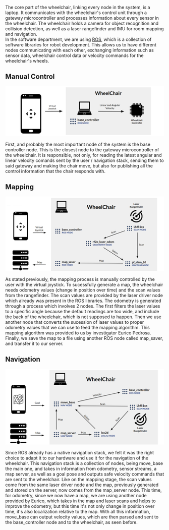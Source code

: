 The core part of the wheelchair, linking every node in the system, is a laptop. It communicates with the wheelchair's control unit through a gateway microcontroller and processes information about every sensor in the wheelchair.
The wheelchair holds a camera for object recognition and collision detection, as well as a laser rangefinder and IMU for room mapping and navigation.  
In the software department, we are using [ROS](http://www.ros.org), which is a collection of software libraries for robot development. This allows us to have different nodes communicating with each other, exchanging information such as sensor data, wheelchair control data or velocity commands for the wheelchair's wheels.

## Manual Control

![manual](../img/manual.png)

First, and probably the most important node of the system is the base controller node. This is the closest node to the gateway microcontroller of the wheelchair. It is responsible, not only, for reading the latest angular and linear velocity comands sent by the user / navigation stack, sending them to said gateway and making the chair move, but also for publishing all the control information that the chair responds with.

## Mapping

![manual](../img/mapping.png)

As stated previously, the mapping process is manually controlled by the user with the virtual joystick. To sucessfully generate a map, the wheelchair needs odometry values (change in position over time) and the scan values from the rangefinder. The scan values are provided by the laser driver node which already was present in the ROS libraries. The odometry is generated through a process which involves 2 nodes. The first filters the laser values to a specific angle because the default readings are too wide, and include the back of the wheelchair, which is not supposed to happen. Then we use another node that converts the sucession of laser values to proper odometry values that we can use to feed the mapping algorithm. This mapping algorithm was provided to us by investigator Eurico Pedrosa. Finally, we save the map to a file using another ROS node called map_saver, and transfer it to our server.

## Navigation

![manual](../img/navigation2.png)

Since ROS already has a native navigation stack, we felt it was the right choice to adapt it to our hardware and use it for the navigation of the wheelchair. This navigation stack is a collection of nodes, being move_base the main one, and takes in information from odometry, sensor streams, a map server, as well as a goal pose and outputs safe velocity commands that are sent to the wheelchair. Like on the mapping stage, the scan values come from the same laser driver node and the map, previously generated and stored on the server, now comes from the map_server node. This time, for odometry, since we now have a map, we are using another node provided by Eurico, which takes in the map and laser scans and helps to improve the odometry, but this time it's not only change in position over time, it's also localization relative to the map. With all this information, move_base can output velocity values, which are then parsed and sent to the base_controller node and to the wheelchair, as seen before.
